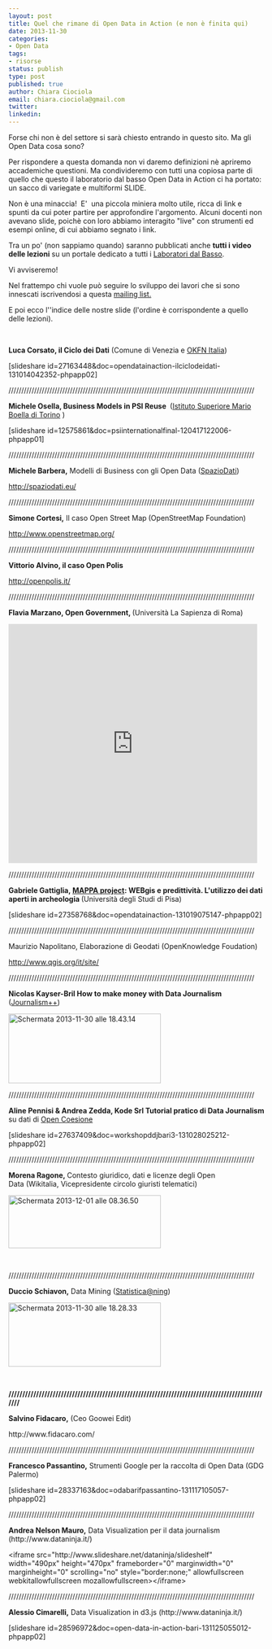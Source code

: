 ```yaml
---
layout: post
title: Quel che rimane di Open Data in Action (e non è finita qui)
date: 2013-11-30
categories:
- Open Data
tags:
- risorse
status: publish
type: post
published: true
author: Chiara Ciociola
email: chiara.ciociola@gmail.com
twitter:
linkedin:
---
```

<p>Forse chi non è del settore si sarà chiesto entrando in questo sito. Ma gli Open Data cosa sono?</p>
<p>Per rispondere a questa domanda non vi daremo definizioni nè apriremo accademiche questioni. Ma condivideremo con tutti una copiosa parte di quello che questo il laboratorio dal basso Open Data in Action ci ha portato: un sacco di variegate e multiformi SLIDE.</p>
<p>Non è una minaccia!  E'  una piccola miniera molto utile, ricca di link e spunti da cui poter partire per approfondire l'argomento. Alcuni docenti non avevano slide, poichè con loro abbiamo interagito "live" con strumenti ed esempi online, di cui abbiamo segnato i link.</p>

<!--more-->

<p>Tra un po' (non sappiamo quando) saranno pubblicati anche <strong>tutti i video delle lezioni</strong> su un portale dedicato a tutti i <a href="http://www.laboratoridalbasso.it/">Laboratori dal Basso</a>.</p>
<p>Vi avviseremo!</p>
<p>Nel frattempo chi vuole può seguire lo sviluppo dei lavori che si sono innescati iscrivendosi a questa <a href="https://groups.google.com/forum/#!forum/open-data-in-action" target="_blank">mailing list.</a></p>
<p>E poi ecco l''indice delle nostre slide (l'ordine è corrispondente a quello delle lezioni).</p>
<p>&nbsp;</p>
<div class="cols">
<p><strong>Luca Corsato, il Ciclo dei Dati</strong> (Comune di Venezia e <a href="http://it.okfn.org/" target="_blank">OKFN Italia</a>)</p>
<p>[slideshare id=27163448&amp;doc=opendatainaction-ilciclodeidati-131014042352-phpapp02]<br />
<strong></strong></p>
<p>////////////////////////////////////////////////////////////////////////////////////////////////</p>
<p><strong>Michele Osella, Business Models in PSI Reuse </strong> (<a href="http://www.ismb.it/" target="_blank">Istituto Superiore Mario Boella di Torino</a> )</p>
</div>
<p>[slideshare id=12575861&amp;doc=psiinternationalfinal-120417122006-phpapp01]</p>
<p>////////////////////////////////////////////////////////////////////////////////////////////////</p>
<p><strong>Michele Barbera,</strong> Modelli di Business con gli Open Data (<a href="http://spaziodati.eu/">SpazioDati</a>)</p>
<p><a href="http://www.qgis.org/it/site/">http://spaziodati.eu/</a></p>
<p>////////////////////////////////////////////////////////////////////////////////////////////////</p>
<p><strong>Simone Cortesi,</strong> Il caso Open Street Map<b> </b>(OpenStreetMap Foundation)</p>
<p><a href="http://www.qgis.org/it/site/">http://www.openstreetmap.org/</a></p>
<p>////////////////////////////////////////////////////////////////////////////////////////////////</p>
<p><strong>Vittorio Alvino, il caso Open Polis</strong></p>
<p><a href="http://www.qgis.org/it/site/">http://openpolis.it/</a></p>
<p>////////////////////////////////////////////////////////////////////////////////////////////////</p>
<p><strong>Flavia Marzano, Open Government, </strong>(Università La Sapienza di Roma)</p>
<p><iframe style="border: none;" src="http://www.slideshare.net/flavia.marzano/slideshelf" height="470" width="490" allowfullscreen="" frameborder="0" marginwidth="0" marginheight="0" scrolling="no"></iframe></p>
<p>////////////////////////////////////////////////////////////////////////////////////////////////</p>
<p><strong>Gabriele Gattiglia, <a href="http://mappaproject.arch.unipi.it/">MAPPA project</a>: WEBgis e predittività. L'utilizzo dei dati aperti in archeologia </strong>(Università degli Studi di Pisa)</p>
<p>[slideshare id=27358768&amp;doc=opendatainaction-131019075147-phpapp02]</p>
<p>////////////////////////////////////////////////////////////////////////////////////////////////</p>
<p>Maurizio Napolitano, Elaborazione di Geodati (OpenKnowledge Foudation)</p>
<p><a href="http://www.qgis.org/it/site/">http://www.qgis.org/it/site/</a></p>
<p>////////////////////////////////////////////////////////////////////////////////////////////////</p>
<p><strong>Nicolas Kayser-Bril How to make money with Data Journalism</strong> (<a href="http://jplusplus.org/">Journalism++</a>)</p>
<p><a href="http://prez.nkb.fr/intro-ddj-bari#/step-1"><img class="alignnone size-medium wp-image-125" alt="Schermata 2013-11-30 alle 18.43.14" src="assets/Schermata-2013-11-30-alle-18.43.14-300x137.png" width="300" height="137" /></a></p>
<p>////////////////////////////////////////////////////////////////////////////////////////////////</p>
<p><strong>Aline Pennisi &amp; Andrea Zedda, Kode Srl Tutorial pratico di Data Journalism </strong>su dati di <a href="http://www.opencoesione.gov.it/">Open Coesione</a></p>
<p>[slideshare id=27637409&amp;doc=workshopddjbari3-131028025212-phpapp02]</p>
<p>////////////////////////////////////////////////////////////////////////////////////////////////</p>
<p><strong>Morena Ragone, </strong>Contesto giuridico, dati e licenze degli Open Data (Wikitalia, Vicepresidente circolo giuristi telematici)</p>
<p><a href="http://www.opendatabari.it/wp-content/uploads/2013/11/LdB-Bari-8-novembre-2013.pdf"><img class="alignnone size-medium wp-image-135" alt="Schermata 2013-12-01 alle 08.36.50" src="assets/Schermata-2013-12-01-alle-08.36.50-300x104.png" width="300" height="104" /></a></p>
<p>&nbsp;</p>
<p>////////////////////////////////////////////////////////////////////////////////////////////////</p>
<p><strong>Duccio Schiavon,</strong> Data Mining (<a href="http://www.stat-project.com/">Statistica@ning</a>)</p>
<p><a href="http://www.opendatabari.it/wp-content/uploads/2013/11/OpenDataInAction2013-Schiavon.ppt"><img class="alignnone size-medium wp-image-123" alt="Schermata 2013-11-30 alle 18.28.33" src="assets/Schermata-2013-11-30-alle-18.28.33-300x126.png" width="300" height="126" /></a></p>
<p>&nbsp;</p>
<p><strong>////////////////////////////////////////////////////////////////////////////////////////////////</strong></p>
<p><strong>Salvino Fidacaro,</strong> (Ceo Goowei Edit)</p>
<p>http://www.fidacaro.com/</p>
<p>////////////////////////////////////////////////////////////////////////////////////////////////</p>
<p><strong>Francesco Passantino,</strong> Strumenti Google per la raccolta di Open Data (GDG Palermo)</p>
<p>[slideshare id=28337163&amp;doc=odabarifpassantino-131117105057-phpapp02]</p>
<p>////////////////////////////////////////////////////////////////////////////////////////////////</p>
<p><strong>Andrea Nelson Mauro,</strong> Data Visualization per il data journalism (http://www.dataninja.it/)</p>
<p>&lt;iframe src="http://www.slideshare.net/dataninja/slideshelf" width="490px" height="470px" frameborder="0" marginwidth="0" marginheight="0" scrolling="no" style="border:none;" allowfullscreen webkitallowfullscreen mozallowfullscreen&gt;&lt;/iframe&gt;</p>
<p>////////////////////////////////////////////////////////////////////////////////////////////////</p>
<p><strong>Alessio Cimarelli,</strong> Data Visualization in d3.js (http://www.dataninja.it/)</p>
<p>[slideshare id=28596972&amp;doc=open-data-in-action-bari-131125055012-phpapp02]</p>
<p>&nbsp;</p>
<p>&nbsp;</p>
